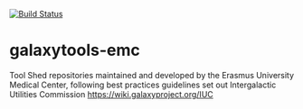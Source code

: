 [![Build Status](https://travis-ci.org/ErasmusMC-Bioinformatics/galaxytools-emc.svg?branch=master)](https://travis-ci.orgErasmusMC-Bioinformatics/galaxytools-emc)

# galaxytools-emc
Tool Shed repositories maintained and developed by the Erasmus University Medical Center, following best practices guidelines set out Intergalactic Utilities Commission https://wiki.galaxyproject.org/IUC

